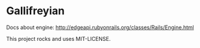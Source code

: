 Gallifreyian
============

Docs about engine: http://edgeapi.rubyonrails.org/classes/Rails/Engine.html

This project rocks and uses MIT-LICENSE.
